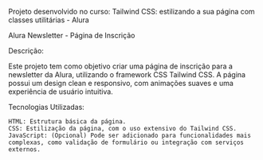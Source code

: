 Projeto desenvolvido no curso: Tailwind CSS: estilizando a sua página com classes utilitárias - Alura

Alura Newsletter - Página de Inscrição

Descrição:

Este projeto tem como objetivo criar uma página de inscrição para a newsletter da Alura, utilizando o framework CSS Tailwind CSS. A página possui um design clean e responsivo, com animações suaves e uma experiência de usuário intuitiva.

Tecnologias Utilizadas:

    HTML: Estrutura básica da página.
    CSS: Estilização da página, com o uso extensivo do Tailwind CSS.
    JavaScript: (Opcional) Pode ser adicionado para funcionalidades mais complexas, como validação de formulário ou integração com serviços externos.
    
  
